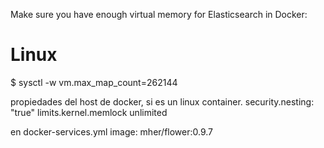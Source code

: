

Make sure you have enough virtual memory for Elasticsearch in Docker:

# Linux
$ sysctl -w vm.max_map_count=262144


propiedades del host de docker, si es un linux container.
security.nesting: "true"
limits.kernel.memlock unlimited


en docker-services.yml
image: mher/flower:0.9.7


